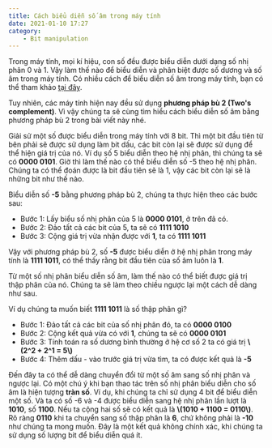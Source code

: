 ```yaml
---
title: Cách biểu diễn số âm trong máy tính
date: 2021-01-10 17:27
category:
    - Bit manipulation
---
```

Trong máy tính, mọi kí hiệu, con số đều được biểu diễn dưới dạng số nhị phân 0 và 1.
Vậy làm thế nào để biểu diễn và phân biệt được số dương và số âm trong máy tính.
Có nhiều cách để biểu diễn số âm trong máy tính, bạn có thể tham khảo [tại đây](https://vi.wikipedia.org/wiki/Bi%E1%BB%83u_di%E1%BB%85n_s%E1%BB%91_%C3%A2m).

Tuy nhiên, các máy tính hiện nay đều sử dụng **phương pháp bù 2 (Two's complement)**. Vì vậy
chúng ta sẽ cùng tìm hiểu cách biểu diễn số âm bằng phương pháp bù 2 trong bài viết này nhé.

Giải sử một số được biểu diễn trong máy tính với 8 bit. Thì một bit đầu tiên từ bên phải
sẽ được sử dụng làm bit dấu, các bit còn lại sẽ được sử dụng để thể hiện giá trị của nó.
Ví dụ số 5 biểu diễn theo hệ nhị phân, thì chúng ta sẽ có **0000 0101**. Giờ thì làm thế
nào có thể biểu diễn số -5 theo hệ nhị phân. Chúng ta có thể đoán được là bit đầu tiên sẽ
là 1, vậy các bit còn lại sẽ là những bit như thế nào.

Biểu diễn số **-5** bằng phương pháp bù 2, chúng ta thực hiện theo các bước sau:
- Bước 1: Lấy biểu số nhị phân của 5 là **0000 0101**, ở trên đã có.
- Bước 2: Đảo tất cả các bit của 5, ta sẽ có **1111 1010**
- Bước 3: Cộng giá trị vừa nhận được với **1**, ta có **1111 1011**

Vậy với phương pháp bù 2, số **-5** được biểu diễn ở hệ nhị phân trong máy tính là **1111 1011**,
có thể thấy rằng bit đầu tiên của số âm luôn là **1**.

Từ một số nhị phân biểu diễn số âm, làm thế nào có thể biết được giá trị thập phân của nó.
Chúng ta sẽ làm theo chiều ngược lại một cách dễ dàng như sau.

Ví dụ chúng ta muốn biết **1111 1011** là số thập phân gì?

- Bước 1: Đảo tất cả các bit của số nhị phân đó, ta có **0000 0100**
- Bước 2: Cộng kết quả vừa có với **1**, chúng ta sẽ có **0000 0101**
- Bước 3: Tính toán ra số dương bình thường ở hệ cơ số 2 ta có giá trị **\\(2^2 + 2^1 = 5\\)**
- Bước 4: Thêm dấu - vào trước giá trị vừa tìm, ta có được kết quả là **-5**

Đến đây ta có thể dễ dàng chuyển đổi từ một số âm sang số nhị phân và ngược lại.
Có một chú ý khi bạn thao tác trên số nhị phân biểu diễn cho số âm là hiện tượng
**tràn số**. Ví dụ, khi chúng ta chỉ sử dụng 4 bit để biểu diễn một số. Và ta có số -6 và -4
được biểu diễn sang hệ nhị phân lần lượt là **1010**, số **1100**. Nếu ta cộng hai số sẽ có kết quả
là **\\(1010 + 1100 = 0110\\)**. Rõ ràng **0110** khi ta chuyển sang số thập phân là **6**,
chứ không phải là **-10** như chúng ta mong muốn. Đây là một kết quả không chính xác,
khi chúng ta sử dụng số lượng bit để biểu diễn quá ít.

